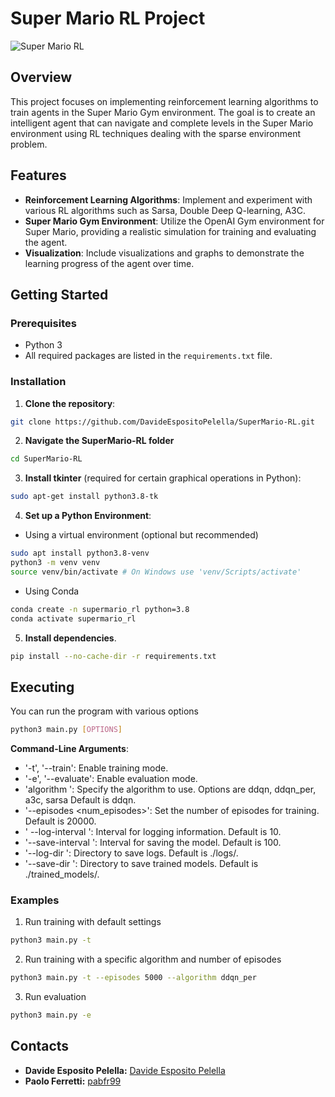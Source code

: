 # **Super Mario RL Project**

![Super Mario RL](images/mario.gif)

## **Overview**

This project focuses on implementing reinforcement learning algorithms to train agents in the Super Mario Gym environment. The goal is to create an intelligent agent that can navigate and complete levels in the Super Mario environment using RL techniques dealing with the sparse environment problem.

## **Features**

- **Reinforcement Learning Algorithms**: Implement and experiment with various RL algorithms such as Sarsa, Double Deep Q-learning, A3C.
- **Super Mario Gym Environment**: Utilize the OpenAI Gym environment for Super Mario, providing a realistic simulation for training and evaluating the agent.
- **Visualization**: Include visualizations and graphs to demonstrate the learning progress of the agent over time.

## **Getting Started**

### **Prerequisites**

- Python 3
- All required packages are listed in the `requirements.txt` file.

### **Installation**

1. **Clone the repository**:
```bash
git clone https://github.com/DavideEspositoPelella/SuperMario-RL.git
```
2. **Navigate the SuperMario-RL folder**
```bash
cd SuperMario-RL
```
3. **Install tkinter** (required for certain graphical operations in Python):
```bash
sudo apt-get install python3.8-tk
```
4. **Set up a Python Environment**:

- Using a virtual environment (optional but recommended)
```bash
sudo apt install python3.8-venv
python3 -m venv venv
source venv/bin/activate # On Windows use 'venv/Scripts/activate' 
```
- Using Conda 
```bash
conda create -n supermario_rl python=3.8
conda activate supermario_rl
```
5. **Install dependencies**.
```bash
pip install --no-cache-dir -r requirements.txt
```

## **Executing**
You can run the program with various options
```bash
python3 main.py [OPTIONS]
```

**Command-Line Arguments**:
- '-t', '--train': Enable training mode.
- '-e', '--evaluate': Enable evaluation mode.
- 'algorithm <algorithm>': Specify the algorithm to use. Options are ddqn, ddqn_per, a3c, sarsa Default is ddqn.
- '--episodes <num_episodes>': Set the number of episodes for training. Default is 20000.
- ' --log-interval <interval>': Interval for logging information. Default is 10.
- '--save-interval <interval>': Interval for saving the model. Default is 100.
- '--log-dir <path>': Directory to save logs. Default is ./logs/.
- '--save-dir <path>': Directory to save trained models. Default is ./trained_models/.

### Examples

1. Run training with default settings
```bash
python3 main.py -t
```

2. Run training with a specific algorithm and number of episodes
```bash
python3 main.py -t --episodes 5000 --algorithm ddqn_per
```
3. Run evaluation

```bash
python3 main.py -e
```

## Contacts

- **Davide Esposito Pelella:** [Davide Esposito Pelella](https://github.com/DavideEspositoPelella)
- **Paolo Ferretti:** [pabfr99](https://github.com/pabfr99)
